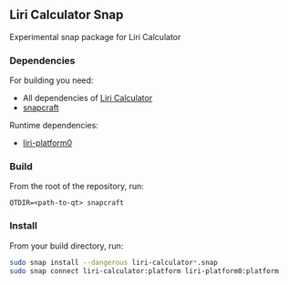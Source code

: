 ## Liri Calculator Snap
Experimental snap package for Liri Calculator

### Dependencies
For building you need:
* All dependencies of [Liri Calculator][liri-calculator-gh]
* [snapcraft][snapcraft-gh]

Runtime dependencies:
* [liri-platform0][platform-snap-gh]

### Build

From the root of the repository, run:

```
QTDIR=<path-to-qt> snapcraft
```

### Install

From your build directory, run:

```sh
sudo snap install --dangerous liri-calculator*.snap
sudo snap connect liri-calculator:platform liri-platform0:platform
```
[liri-calculator-gh]: http://github.com/lirios/calculator
[snapcraft-gh]: https://github.com/snapcore/snapcraft
[platform-snap-gh]: https://github.com/lirios/platform-snap
